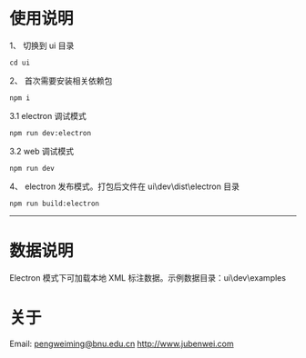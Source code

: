 # 使用说明

1、 切换到 ui 目录

```shell
cd ui
```

2、 首次需要安装相关依赖包

```shell
npm i
```

3.1 electron 调试模式

```shell
npm run dev:electron
```

3.2 web 调试模式

```shell
npm run dev
```

4、 electron 发布模式。打包后文件在 ui\dev\dist\electron 目录

```shell
npm run build:electron
```

---

# 数据说明

Electron 模式下可加载本地 XML 标注数据。示例数据目录：ui\dev\examples

# 关于

Email: pengweiming@bnu.edu.cn
http://www.jubenwei.com
